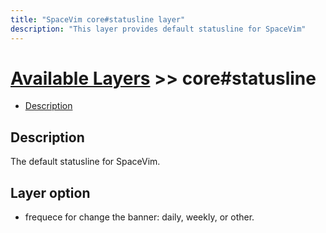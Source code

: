 ```yaml
---
title: "SpaceVim core#statusline layer"
description: "This layer provides default statusline for SpaceVim"
---
```


# [Available Layers](../) >> core#statusline

<!-- vim-markdown-toc GFM -->

- [Description](#description)

<!-- vim-markdown-toc -->

## Description

   The default statusline for SpaceVim.

## Layer option
  
- frequece for change the banner: daily, weekly, or other.
  
